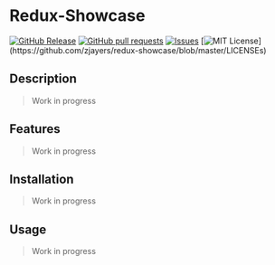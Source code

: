 # Redux-Showcase
[![GitHub Release](https://img.shields.io/github/release/zjayers/redux-showcase.svg?style=flat)]()
[![GitHub pull requests](https://img.shields.io/github/issues-pr/zjayers/redux-showcase.svg?style=flat)]()
[![Issues](https://img.shields.io/github/issues-raw/zjayers/redux-showcase.svg?maxAge=25000)](https://github.com/zjayers/redux-showcase/issues)
[![MIT License](https://img.shields.io/apm/l/atomic-ui.svg?)](https://github.com/zjayers/redux-showcase/blob/master/LICENSEs)

## Description

> Work in progress

## Features

> Work in progress

## Installation

> Work in progress

## Usage

> Work in progress